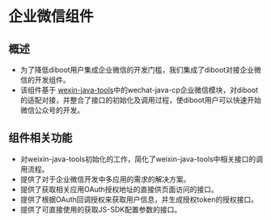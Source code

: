 # 企业微信组件

## 概述

* 为了降低diboot用户集成企业微信的开发门槛，我们集成了diboot对接企业微信的开发组件。
* 该组件基于 [wexin-java-tools](https://github.com/wechat-group/weixin-java-tools)中的wechat-java-cp企业微信模块，对diboot的适配对接，并整合了接口的初始化及调用过程，使diboot用户可以快速开始微信公众号的开发。

## 组件相关功能

* 对weixin-java-tools初始化的工作，简化了weixin-java-tools中相关接口的调用流程。
* 提供了对于企业微信开发中多应用的需求的解决方案。
* 提供了获取相关应用OAuth授权地址的直接供页面访问的接口。
* 提供了根据OAuth回调授权来获取用户信息，并生成授权token的授权接口。
* 提供了可直接使用的获取JS-SDK配置参数的接口。